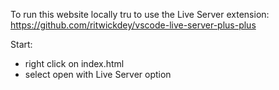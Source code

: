 To run this website locally tru to use the Live Server extension:
https://github.com/ritwickdey/vscode-live-server-plus-plus

Start:
- right click on index.html
- select open with Live Server option